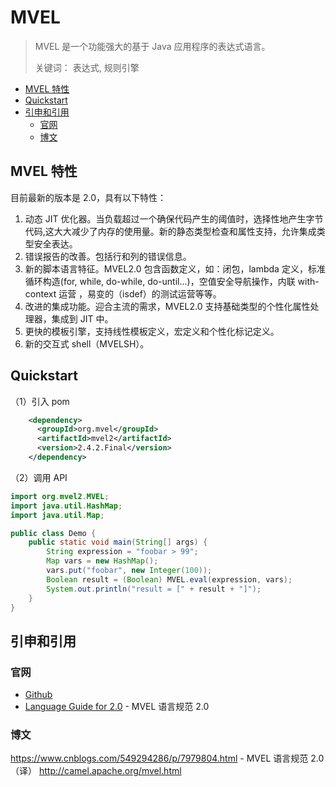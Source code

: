 # MVEL

> MVEL 是一个功能强大的基于 Java 应用程序的表达式语言。
>
> 关键词： 表达式, 规则引擎

<!-- TOC depthFrom:2 depthTo:3 -->

- [MVEL 特性](#mvel-特性)
- [Quickstart](#quickstart)
- [引申和引用](#引申和引用)
    - [官网](#官网)
    - [博文](#博文)

<!-- /TOC -->

## MVEL 特性

目前最新的版本是 2.0，具有以下特性：

1. 动态 JIT 优化器。当负载超过一个确保代码产生的阈值时，选择性地产生字节代码,这大大减少了内存的使用量。新的静态类型检查和属性支持，允许集成类型安全表达。
2. 错误报告的改善。包括行和列的错误信息。
3. 新的脚本语言特征。MVEL2.0 包含函数定义，如：闭包，lambda 定义，标准循环构造(for, while, do-while, do-until…)，空值安全导航操作，内联 with-context 运营 ，易变的（isdef）的测试运营等等。
4. 改进的集成功能。迎合主流的需求，MVEL2.0 支持基础类型的个性化属性处理器，集成到 JIT 中。
5. 更快的模板引擎，支持线性模板定义，宏定义和个性化标记定义。
6. 新的交互式 shell（MVELSH）。

## Quickstart

（1）引入 pom

```xml
    <dependency>
      <groupId>org.mvel</groupId>
      <artifactId>mvel2</artifactId>
      <version>2.4.2.Final</version>
    </dependency>
```

（2）调用 API

```java
import org.mvel2.MVEL;
import java.util.HashMap;
import java.util.Map;

public class Demo {
    public static void main(String[] args) {
        String expression = "foobar > 99";
        Map vars = new HashMap();
        vars.put("foobar", new Integer(100));
        Boolean result = (Boolean) MVEL.eval(expression, vars);
        System.out.println("result = [" + result + "]");
    }
}
```

## 引申和引用

### 官网

- [Github](https://github.com/mvel/mvel/)
- [Language Guide for 2.0](http://mvel.documentnode.com/) - MVEL 语言规范 2.0

### 博文

https://www.cnblogs.com/549294286/p/7979804.html - MVEL 语言规范 2.0（译）
http://camel.apache.org/mvel.html
